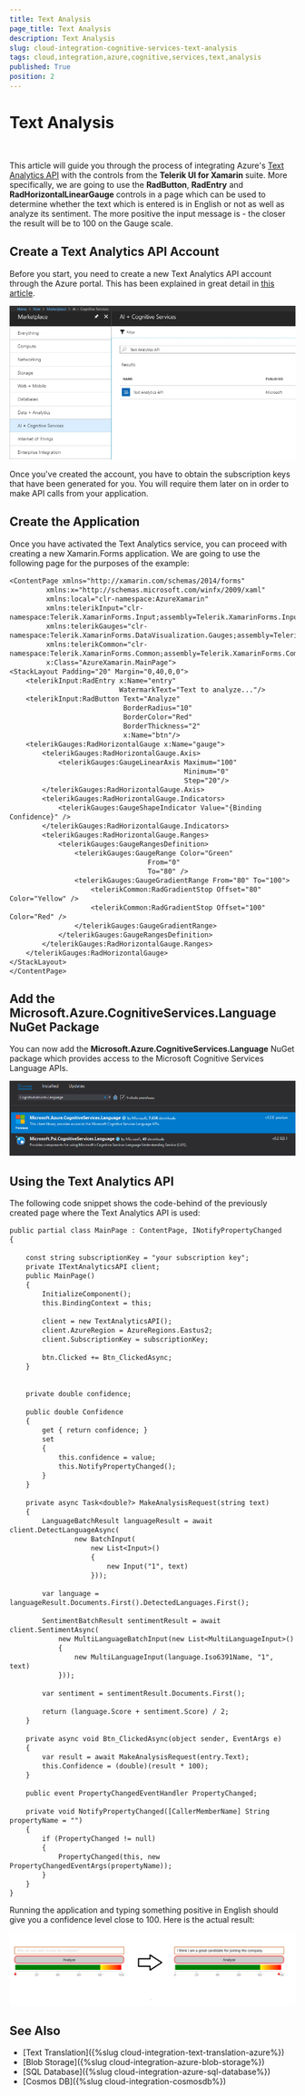 ```yaml
---
title: Text Analysis
page_title: Text Analysis
description: Text Analysis
slug: cloud-integration-cognitive-services-text-analysis
tags: cloud,integration,azure,cognitive,services,text,analysis
published: True
position: 2
---
```


# Text Analysis

&nbsp;

This article will guide you through the process of integrating Azure's [Text Analytics API](https://azure.microsoft.com/en-us/services/cognitive-services/text-analytics/) with the controls from the **Telerik UI for Xamarin** suite. More specifically, we are going to use the **RadButton**, **RadEntry** and **RadHorizontalLinearGauge** controls in a page which can be used to determine whether the text which is entered is in English or not as well as analyze its sentiment. The more positive the input message is - the closer the result will be to 100 on the Gauge scale. 

## Create a Text Analytics API Account

Before you start, you need to create a new Text Analytics API account through the Azure portal. This has been explained in great detail in [this article](https://docs.microsoft.com/en-us/azure/cognitive-services/cognitive-services-apis-create-account).

![](images/create-text-analytics-resource.png)

Once you've created the account, you have to obtain the subscription keys that have been generated for you. You will require them later on in order to make API calls from your application.

## Create the Application

Once you have activated the Text Analytics service, you can proceed with creating a new Xamarin.Forms application. We are going to use the following page for the purposes of the example:

	<ContentPage xmlns="http://xamarin.com/schemas/2014/forms"
             xmlns:x="http://schemas.microsoft.com/winfx/2009/xaml"
             xmlns:local="clr-namespace:AzureXamarin"
             xmlns:telerikInput="clr-namespace:Telerik.XamarinForms.Input;assembly=Telerik.XamarinForms.Input"
             xmlns:telerikGauges="clr-namespace:Telerik.XamarinForms.DataVisualization.Gauges;assembly=Telerik.XamarinForms.DataVisualization"
             xmlns:telerikCommon="clr-namespace:Telerik.XamarinForms.Common;assembly=Telerik.XamarinForms.Common"
             x:Class="AzureXamarin.MainPage">
    <StackLayout Padding="20" Margin="0,40,0,0">
        <telerikInput:RadEntry x:Name="entry" 
                               WatermarkText="Text to analyze..."/>
        <telerikInput:RadButton Text="Analyze"
                                BorderRadius="10"
                                BorderColor="Red"
                                BorderThickness="2"
                                x:Name="btn"/>
        <telerikGauges:RadHorizontalGauge x:Name="gauge">
            <telerikGauges:RadHorizontalGauge.Axis>
                <telerikGauges:GaugeLinearAxis Maximum="100"
                                               Minimum="0"
                                               Step="20"/>
            </telerikGauges:RadHorizontalGauge.Axis>
            <telerikGauges:RadHorizontalGauge.Indicators>
                <telerikGauges:GaugeShapeIndicator Value="{Binding Confidence}" />
            </telerikGauges:RadHorizontalGauge.Indicators>
            <telerikGauges:RadHorizontalGauge.Ranges>
                <telerikGauges:GaugeRangesDefinition>
                    <telerikGauges:GaugeRange Color="Green"
                                      From="0"
                                      To="80" />
                    <telerikGauges:GaugeGradientRange From="80" To="100">
                        <telerikCommon:RadGradientStop Offset="80" Color="Yellow" />
                        <telerikCommon:RadGradientStop Offset="100" Color="Red" />
                    </telerikGauges:GaugeGradientRange>
                </telerikGauges:GaugeRangesDefinition>
            </telerikGauges:RadHorizontalGauge.Ranges>
        </telerikGauges:RadHorizontalGauge>
    </StackLayout>
	</ContentPage>

## Add the Microsoft.Azure.CognitiveServices.Language NuGet Package

You can now add the **Microsoft.Azure.CognitiveServices.Language** NuGet package which provides access to the Microsoft Cognitive Services Language APIs.

![Add the Microsoft.Azure.CognitiveServices.Language NuGet Package](images/text-analytics-nuget.png)

## Using the Text Analytics API

The following code snippet shows the code-behind of the previously created page where the Text Analytics API is used:

	public partial class MainPage : ContentPage, INotifyPropertyChanged
	{
        
        const string subscriptionKey = "your subscription key";
        private ITextAnalyticsAPI client;
        public MainPage()
		{
			InitializeComponent();
            this.BindingContext = this;

            client = new TextAnalyticsAPI();
            client.AzureRegion = AzureRegions.Eastus2;
            client.SubscriptionKey = subscriptionKey;

            btn.Clicked += Btn_ClickedAsync;
		}


        private double confidence;

        public double Confidence
        {
            get { return confidence; }
            set
            {
                this.confidence = value;
                this.NotifyPropertyChanged();
            }
        }

        private async Task<double?> MakeAnalysisRequest(string text)
        {
            LanguageBatchResult languageResult = await client.DetectLanguageAsync(
                    new BatchInput(
                        new List<Input>()
                        {
                            new Input("1", text)
                        }));

            var language = languageResult.Documents.First().DetectedLanguages.First();

            SentimentBatchResult sentimentResult = await client.SentimentAsync(
                new MultiLanguageBatchInput(new List<MultiLanguageInput>()
                {
                    new MultiLanguageInput(language.Iso6391Name, "1", text)
                }));

            var sentiment = sentimentResult.Documents.First();

            return (language.Score + sentiment.Score) / 2;
        }

        private async void Btn_ClickedAsync(object sender, EventArgs e)
        {
            var result = await MakeAnalysisRequest(entry.Text);
            this.Confidence = (double)(result * 100);
        }

        public event PropertyChangedEventHandler PropertyChanged;

        private void NotifyPropertyChanged([CallerMemberName] String propertyName = "")
        {
            if (PropertyChanged != null)
            {
                PropertyChanged(this, new PropertyChangedEventArgs(propertyName));
            }
        }
    }

Running the application and typing something positive in English should give you a confidence level close to 100. Here is  the actual result:

![](images/text_analyze_api_uwp.png)

## See Also

* [Text Translation]({%slug cloud-integration-text-translation-azure%})
* [Blob Storage]({%slug cloud-integration-azure-blob-storage%})
* [SQL Database]({%slug cloud-integration-azure-sql-database%}) 
* [Cosmos DB]({%slug cloud-integration-cosmosdb%})
